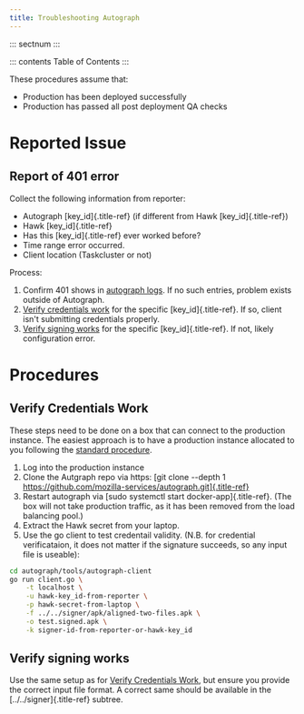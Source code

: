 ```yaml
---
title: Troubleshooting Autograph
---
```


::: sectnum
:::

::: contents
Table of Contents
:::

These procedures assume that:

-   Production has been deployed successfully
-   Production has passed all post deployment QA checks

# Reported Issue

## Report of 401 error

Collect the following information from reporter:

-   Autograph [key_id]{.title-ref} (if different from Hawk
    [key_id]{.title-ref})
-   Hawk [key_id]{.title-ref}
-   Has this [key_id]{.title-ref} ever worked before?
-   Time range error occurred.
-   Client location (Taskcluster or not)

Process:

1.  Confirm 401 shows in [autograph
    logs](https://console.cloud.google.com/logs/viewer?project=aws-aws-autograph-p-1535037642&organizationId=442341870013&minLogLevel=0&expandAll=false&timestamp=2019-11-22T14%3A29%3A11.008000000Z&customFacets&limitCustomFacetWidth=true&dateRangeStart=2019-11-21T14%3A29%3A11.258Z&dateRangeEnd=2019-11-22T14%3A29%3A11.258Z&interval=P1D&resource=aws_ec2_instance&scrollTimestamp=2019-11-21T23%3A58%3A48.000000000Z&advancedFilter=resource.type%3D%22aws_ec2_instance%22%0AjsonPayload.code%3D%22401%22).
    If no such entries, problem exists outside of Autograph.
2.  [Verify credentials work](#verify-credentials-work) for the specific
    [key_id]{.title-ref}. If so, client isn\'t submitting credentials
    properly.
3.  [Verify signing works](#verify-signing-works) for the specific
    [key_id]{.title-ref}. If not, likely configuration error.

# Procedures

## Verify Credentials Work

These steps need to be done on a box that can connect to the production
instance. The easiest approach is to have a production instance
allocated to you following the [standard
procedure](https://mana.mozilla.org/wiki/pages/viewpage.action?pageId=87365053#OnlineHSM(AWS)-get_prod_box_for_hsm_work).

1.  Log into the production instance
2.  Clone the Autgraph repo via https: [git clone \--depth 1
    https://github.com/mozilla-services/autograph.git]{.title-ref}
3.  Restart autograph via [sudo systemctl start docker-app]{.title-ref}.
    (The box will not take production traffic, as it has been removed
    from the load balancing pool.)
4.  Extract the Hawk secret from your laptop.
5.  Use the go client to test credentail validity. (N.B. for credential
    verificataion, it does not matter if the signature succeeds, so any
    input file is useable):

``` bash
cd autograph/tools/autograph-client
go run client.go \
    -t localhost \
    -u hawk-key_id-from-reporter \
    -p hawk-secret-from-laptop \
    -f ../../signer/apk/aligned-two-files.apk \
    -o test.signed.apk \
    -k signer-id-from-reporter-or-hawk-key_id
```

## Verify signing works

Use the same setup as for [Verify Credentials
Work](#verify-credentials-work), but ensure you provide the correct
input file format. A correct same should be available in the
[../../signer]{.title-ref} subtree.
